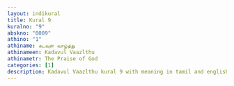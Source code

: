 ```yaml
---
layout: indikural
title: Kural 9
kuralno: "9"
abskno: "0009"
athino: "1"
athiname: கடவுள் வாழ்த்து
athinameen: Kadavul Vaazlthu
athinametr: The Praise of God
categories: [1]
description: Kadavul Vaazlthu kural 9 with meaning in tamil and english 
---
```


